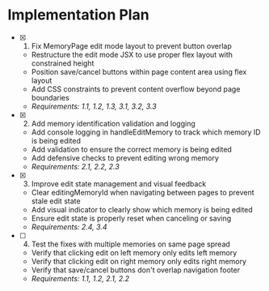 # Implementation Plan

- [x] 1. Fix MemoryPage edit mode layout to prevent button overlap
  - Restructure the edit mode JSX to use proper flex layout with constrained height
  - Position save/cancel buttons within page content area using flex layout
  - Add CSS constraints to prevent content overflow beyond page boundaries
  - _Requirements: 1.1, 1.2, 1.3, 3.1, 3.2, 3.3_

- [x] 2. Add memory identification validation and logging





  - Add console logging in handleEditMemory to track which memory ID is being edited
  - Add validation to ensure the correct memory is being edited
  - Add defensive checks to prevent editing wrong memory
  - _Requirements: 2.1, 2.2, 2.3_

- [x] 3. Improve edit state management and visual feedback





  - Clear editingMemoryId when navigating between pages to prevent stale edit state
  - Add visual indicator to clearly show which memory is being edited
  - Ensure edit state is properly reset when canceling or saving
  - _Requirements: 2.4, 3.4_

- [ ] 4. Test the fixes with multiple memories on same page spread
  - Verify that clicking edit on left memory only edits left memory
  - Verify that clicking edit on right memory only edits right memory
  - Verify that save/cancel buttons don't overlap navigation footer
  - _Requirements: 1.1, 1.2, 2.1, 2.2_